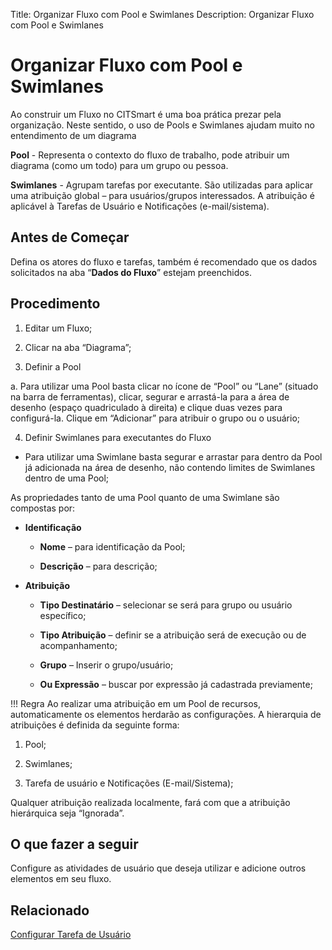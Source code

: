 Title: Organizar Fluxo com Pool e Swimlanes
Description: Organizar Fluxo com Pool e Swimlanes

# Organizar Fluxo com Pool e Swimlanes

Ao construir um Fluxo no CITSmart é uma boa prática prezar pela organização. Neste sentido, o uso de Pools e Swimlanes ajudam muito no entendimento de um diagrama

**Pool** - Representa o contexto do fluxo de trabalho, pode atribuir um diagrama (como um todo) para um grupo ou pessoa.

**Swimlanes** - Agrupam tarefas por executante. São utilizadas para aplicar uma atribuição global – para usuários/grupos interessados. A atribuição é aplicável à Tarefas de Usuário e Notificações (e-mail/sistema).

## Antes de Começar

Defina os atores do fluxo e tarefas, também é recomendado que os dados solicitados na aba “**Dados do Fluxo**” estejam preenchidos.

## Procedimento

1. Editar um Fluxo;

2. Clicar na aba “Diagrama”;

3. Definir a Pool

  a. Para utilizar uma Pool basta clicar no ícone de “Pool” ou “Lane” (situado na barra de ferramentas), clicar, segurar e arrastá-la para a área de desenho (espaço quadriculado à direita) e clique duas vezes para configurá-la. Clique em “Adicionar” para atribuir o grupo ou o usuário;

4. Definir Swimlanes para executantes do Fluxo

  - Para utilizar uma Swimlane basta segurar e arrastar para dentro da Pool já adicionada na área de desenho, não contendo limites de Swimlanes dentro de uma Pool;

As propriedades tanto de uma Pool quanto de uma Swimlane são compostas por:

* **Identificação**

  * **Nome** – para identificação da Pool;

  * **Descrição** – para descrição;

* **Atribuição**

  * **Tipo Destinatário** – selecionar se será para grupo ou usuário específico;

  * **Tipo Atribuição** – definir se a atribuição será de execução ou de acompanhamento;

  * **Grupo** – Inserir o grupo/usuário;

  * **Ou Expressão** – buscar por expressão já cadastrada previamente;

!!! Regra
Ao realizar uma atribuição em um Pool de recursos, automaticamente os elementos herdarão as configurações. A hierarquia de atribuições é definida da seguinte forma:

1. Pool;

2. Swimlanes;

3. Tarefa de usuário e Notificações (E-mail/Sistema);

Qualquer atribuição realizada localmente, fará com que a atribuição hierárquica seja “Ignorada”.

## O que fazer a seguir

Configure as atividades de usuário que deseja utilizar e adicione outros elementos em seu fluxo.

## Relacionado

[Configurar Tarefa de Usuário](https://docs.citsmart.com/pt-br/citsmart-platform-8/workflow/use/user-task-configure.html)
